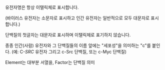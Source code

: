 유전자명은 항상 이탤릭체로 표시합니다.

(바이러스 유전자는 소문자로 표시하고 인간 유전자는 일반적으로 모두 대문자로 표시합니다.)

단백질의 첫글자는 대문자로 표시하며 이탤릭체로 표기하지 않습니다.

종종 인간(사람) 유전자와 그 단백질들의 이름 앞에는 "세포성"을 의미하는 "c"를 붙인다.
	(예: C-_SRC_ 유전자 그리고 c-Src 단백질, 또는 c-Myc 단백질)

Element는 대부분 서열을, Factor는 단백질 의미